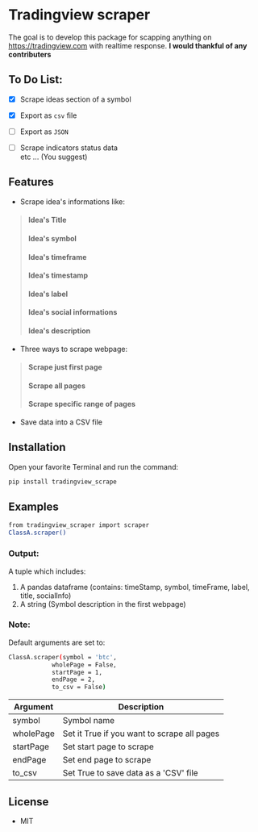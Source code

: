 # Tradingview scraper

The goal is to develop this package for scapping anything on https://tradingview.com with realtime response.
**I would thankful of any contributers**


## To Do List:
- [x] Scrape ideas section of a symbol
- [x] Export as `csv` file
- [ ] Export as `JSON`
- [ ] Scrape indicators status data             
  etc ... (You suggest)


## Features

- Scrape idea's informations like:
> #### Idea's Title
> #### Idea's symbol
> #### Idea's timeframe
> #### Idea's timestamp
> #### Idea's label
> #### Idea's social informations
> #### Idea's description
- Three ways to scrape webpage:
> #### Scrape just first page
> #### Scrape all pages
> #### Scrape specific range of pages
- Save data into a CSV file


## Installation
Open your favorite Terminal and run the command:
```sh
pip install tradingview_scrape
```


## Examples

```sh
from tradingview_scraper import scraper
ClassA.scraper()
```
### Output:
A tuple which includes:
1. A pandas dataframe (contains: timeStamp, symbol, timeFrame, label, title, socialInfo) 
2. A string (Symbol description in the first webpage)

### Note:
Default arguments are set to:
```sh
ClassA.scraper(symbol = 'btc',
            wholePage = False,
            startPage = 1,
            endPage = 2, 
            to_csv = False)
```
Argument  | Description
--------  | -----------
symbol | Symbol name
wholePage | Set it True if you want to scrape all pages
startPage | Set start page to scrape
endPage	| Set end page to scrape
to_csv | Set True to save data as a 'CSV' file

## License
- MIT
